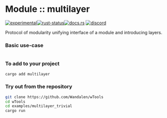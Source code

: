 <!-- {{# generate.module_header{} #}} -->

# Module :: multilayer
<!--{ generate.module_header.start() }-->
 [![experimental](https://raster.shields.io/static/v1?label=&message=experimental&color=orange)](https://github.com/emersion/stability-badges#experimental)[![rust-status](https://github.com/Wandalen/wTools/actions/workflows/module_multilayer_push.yml/badge.svg)](https://github.com/Wandalen/wTools/actions/workflows/module_multilayer_push.yml)[![docs.rs](https://img.shields.io/docsrs/multilayer?color=e3e8f0&logo=docs.rs)](https://docs.rs/multilayer) [![discord](https://img.shields.io/discord/872391416519737405?color=eee&logo=discord&logoColor=eee&label=ask)](https://discord.gg/m3YfbXpUUY)
<!--{ generate.module_header.end }-->

Protocol of modularity unifying interface of a module and introducing layers.

### Basic use-case

```ignore
```
<!-- xxx : rewrite -->

### To add to your project

```sh
cargo add multilayer
```

### Try out from the repository

```sh
git clone https://github.com/Wandalen/wTools
cd wTools
cd examples/multilayer_trivial
cargo run
```
